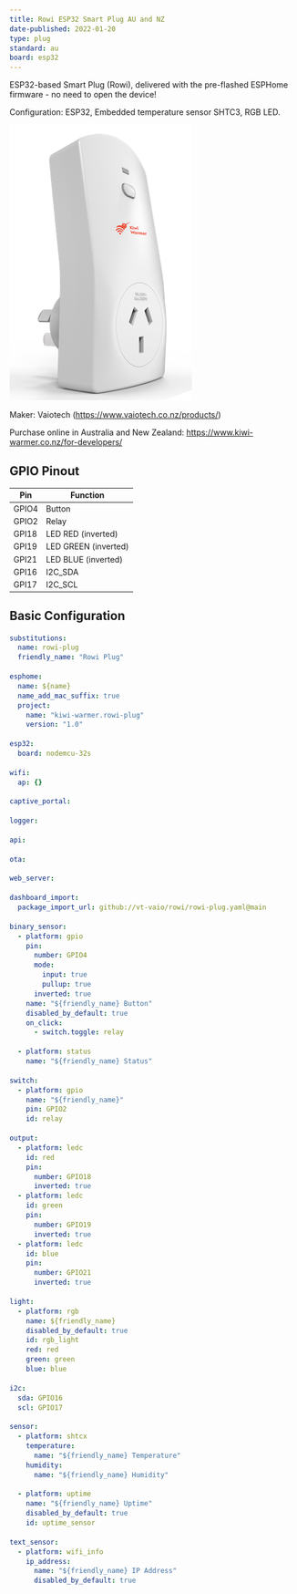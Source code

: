 ```yaml
---
title: Rowi ESP32 Smart Plug AU and NZ
date-published: 2022-01-20
type: plug
standard: au
board: esp32
---
```


ESP32-based Smart Plug (Rowi), delivered with the pre-flashed ESPHome firmware - no need to open the device!

Configuration: ESP32, Embedded temperature sensor SHTC3, RGB LED.

![alt text](rowi.png "Rowi ESP32 Smart Plug AU and NZ")

Maker: Vaiotech (<https://www.vaiotech.co.nz/products/>)

Purchase online in Australia and New Zealand: <https://www.kiwi-warmer.co.nz/for-developers/>

## GPIO Pinout

| Pin   | Function             |
| ----- | -------------------- |
| GPIO4 | Button               |
| GPIO2 | Relay                |
| GPI18 | LED RED (inverted)   |
| GPI19 | LED GREEN (inverted) |
| GPI21 | LED BLUE (inverted)  |
| GPI16 | I2C_SDA              |
| GPI17 | I2C_SCL              |

## Basic Configuration

```yaml
substitutions:
  name: rowi-plug
  friendly_name: "Rowi Plug"

esphome:
  name: ${name}
  name_add_mac_suffix: true
  project:
    name: "kiwi-warmer.rowi-plug"
    version: "1.0"

esp32:
  board: nodemcu-32s

wifi:
  ap: {}

captive_portal:

logger:

api:

ota:

web_server:

dashboard_import:
  package_import_url: github://vt-vaio/rowi/rowi-plug.yaml@main

binary_sensor:
  - platform: gpio
    pin:
      number: GPIO4
      mode:
        input: true
        pullup: true
      inverted: true
    name: "${friendly_name} Button"
    disabled_by_default: true
    on_click:
      - switch.toggle: relay

  - platform: status
    name: "${friendly_name} Status"

switch:
  - platform: gpio
    name: "${friendly_name}"
    pin: GPIO2
    id: relay

output:
  - platform: ledc
    id: red
    pin:
      number: GPIO18
      inverted: true
  - platform: ledc
    id: green
    pin:
      number: GPIO19
      inverted: true
  - platform: ledc
    id: blue
    pin:
      number: GPIO21
      inverted: true

light:
  - platform: rgb
    name: ${friendly_name}
    disabled_by_default: true
    id: rgb_light
    red: red
    green: green
    blue: blue

i2c:
  sda: GPIO16
  scl: GPIO17

sensor:
  - platform: shtcx
    temperature:
      name: "${friendly_name} Temperature"
    humidity:
      name: "${friendly_name} Humidity"

  - platform: uptime
    name: "${friendly_name} Uptime"
    disabled_by_default: true
    id: uptime_sensor

text_sensor:
  - platform: wifi_info
    ip_address:
      name: "${friendly_name} IP Address"
      disabled_by_default: true
```
